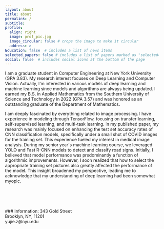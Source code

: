 ```yaml
---
layout: about
title: about
permalink: /
subtitle: 
profile:
  align: right
  image: prof_pic.jpg
  image_circular: false # crops the image to make it circular
  address: >
Education: false  # includes a list of news items
selected_papers: false # includes a list of papers marked as "selected={true}"
social: false  # includes social icons at the bottom of the page
---
```

I am a graduate student in Computer Engineering at New York University (GPA 3.83). My research interest focuses on Deep Learning and Computer Vision. Actually, I'm interested in various models of deep learning and machine learning since models and algorithms are always being updated.
I earned my B.S. in Applied Mathematics from the Southern University of Science and Technology in 2022 (GPA 3.57) and was honored as an outstanding graduate of the Department of Mathematics.

I am deeply fascinated by everything related to image processing. I have experience in modeling through TensorFlow, focusing on transfer learning, self-supervised learning, and multi-task learning. In my published paper, my research was mainly focused on enhancing the test set accuracy rates of CNN classification models, specifically under a small shot of COVID images for the training set. This experience fueled my interest in medical image analysis. During my senior year's machine learning course, we leveraged YOLO and Fast R-CNN models to detect and classify road signs. Initially, I believed that model performance was predominantly a function of algorithmic improvements. However, I soon realized that how to select the appropriate training set pictures also greatly affected the performance of the model. This insight broadened my perspective, leading me to acknowledge that my understanding of deep learning had been somewhat myopic.

<br/>
<br/>
<br/>
<br/>
### Information:
  343 Gold Street
  <br/>
  Brooklyn, NY, 11201
  <br/>
  yujie.z@nyu.edu
  <br/>
